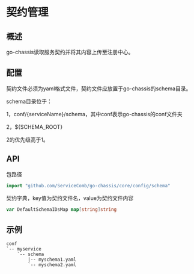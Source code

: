 # 契约管理
## 概述

go-chassis读取服务契约并将其内容上传至注册中心。

## 配置

契约文件必须为yaml格式文件，契约文件应放置于go-chassis的schema目录。

schema目录位于：

1，conf/{serviceName}/schema，其中conf表示go-chassis的conf文件夹

2，${SCHEMA\_ROOT}

2的优先级高于1。

## API

包路径

```go
import "github.com/ServiceComb/go-chassis/core/config/schema"
```

契约字典，key值为契约文件名，value为契约文件内容

```go
var DefaultSchemaIDsMap map[string]string
```

## 示例

    conf
    `-- myservice
        `-- schema
            |-- myschema1.yaml
            `-- myschema2.yaml



